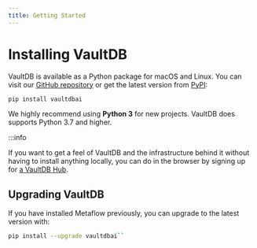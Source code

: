 ```yaml
---
title: Getting Started
---
```


# Installing VaultDB

VaultDB is available as a Python package for macOS and Linux. You can visit our [GitHub
repository](https://github.com/vaultdbai/vaultdb) or get the latest version from
[PyPI](https://pypi.org/):

```bash
pip install vaultdbai
```

We highly recommend using **Python 3** for new projects. VaultDB does supports Python 3.7 and higher.

:::info

If you want to get a feel of VaultDB and the infrastructure behind it without having to
install anything locally, you can do in the browser by signing up for [a VaultDB
Hub](datahub.html).

## Upgrading VaultDB

If you have installed Metaflow previously, you can upgrade to the latest version with:

```bash
pip install --upgrade vaultdbai``
```
